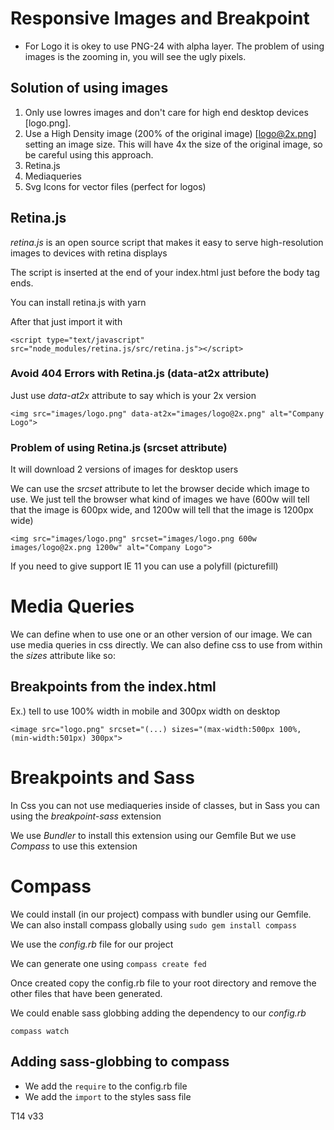 # Responsive Images and Breakpoint

 - For Logo it is okey to use PNG-24 with alpha layer. The problem of using images is the zooming in, you will see the ugly pixels. 

## Solution of using images

 1. Only use lowres images and don't care for high end desktop devices [logo.png].
 2. Use a High Density image (200% of the original image) [logo@2x.png] setting an image size. This will have 4x the size of the original image, so be careful using this approach.
 3. Retina.js
 4. Mediaqueries
 5. Svg Icons for vector files (perfect for logos)

## Retina.js

*retina.js* is an open source script that makes it easy to serve high-resolution images to devices with retina displays 

The script is inserted at the end of your index.html just before the body tag ends.

You can install retina.js with yarn

After that just import it with

```
<script type="text/javascript" src="node_modules/retina.js/src/retina.js"></script> 
```

### Avoid 404 Errors with Retina.js (data-at2x attribute)

Just use *data-at2x* attribute to say which is your 2x version

```
<img src="images/logo.png" data-at2x="images/logo@2x.png" alt="Company Logo">
```

### Problem of using Retina.js (srcset attribute)

It will download 2 versions of images for desktop users

We can use the *srcset* attribute to let the browser decide which image to use. We just tell the browser what kind of images we have (600w will tell that the image is 600px wide, and 1200w will tell that the image is 1200px wide)

```
<img src="images/logo.png" srcset="images/logo.png 600w images/logo@2x.png 1200w" alt="Company Logo">
```

If you need to give support IE 11 you can use a polyfill (picturefill)

# Media Queries

We can define when to use one or an other version of our image.
We can use media queries in css directly.
We can also define css to use from within the *sizes* attribute like so:

## Breakpoints from the index.html

Ex.) tell to use 100% width in mobile and 300px width on desktop
```
<image src="logo.png" srcset="(...) sizes="(max-width:500px 100%, (min-width:501px) 300px">

```

# Breakpoints and Sass

In Css you can not use mediaqueries inside of classes, but in Sass you can using the *breakpoint-sass* extension

We use *Bundler* to install this extension using our Gemfile
But we use *Compass* to use this extension

# Compass

We could install (in our project) compass with bundler using our Gemfile.
We can also install compass globally using `sudo gem install compass`

We use the *config.rb* file for our project

We can generate one using `compass create fed`

Once created copy the config.rb file to your root directory and remove the other files that have been generated.

We could enable sass globbing adding the dependency to our *config.rb*

```
compass watch
```

## Adding sass-globbing to compass

 - We add the `require` to the config.rb file
 - We add the `import` to the styles sass file



T14
v33
